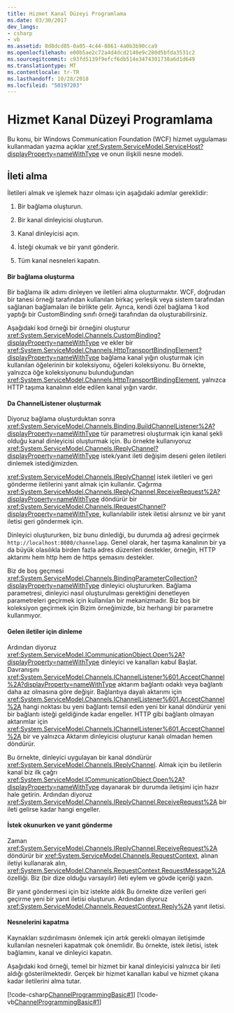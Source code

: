 ```yaml
---
title: Hizmet Kanal Düzeyi Programlama
ms.date: 03/30/2017
dev_langs:
- csharp
- vb
ms.assetid: 8d8dcd85-0a05-4c44-8861-4a0b3b90cca9
ms.openlocfilehash: e00b5ae2c72a4d4dcd2140e9c280d5bfda3531c2
ms.sourcegitcommit: c93fd5139f9efcf6db514e3474301738a6d1d649
ms.translationtype: MT
ms.contentlocale: tr-TR
ms.lasthandoff: 10/28/2018
ms.locfileid: "50197203"
---
```

# <a name="service-channel-level-programming"></a>Hizmet Kanal Düzeyi Programlama
Bu konu, bir Windows Communication Foundation (WCF) hizmet uygulaması kullanmadan yazma açıklar <xref:System.ServiceModel.ServiceHost?displayProperty=nameWithType> ve onun ilişkili nesne modeli.  
  
## <a name="receiving-messages"></a>İleti alma  
 İletileri almak ve işlemek hazır olması için aşağıdaki adımlar gereklidir:  
  
1.  Bir bağlama oluşturun.  
  
2.  Bir kanal dinleyicisi oluşturun.  
  
3.  Kanal dinleyicisi açın.  
  
4.  İsteği okumak ve bir yanıt gönderir.  
  
5.  Tüm kanal nesneleri kapatın.  
  
#### <a name="creating-a-binding"></a>Bir bağlama oluşturma  
 Bir bağlama ilk adımı dinleyen ve iletileri alma oluşturmaktır. WCF, doğrudan bir tanesi örneği tarafından kullanılan birkaç yerleşik veya sistem tarafından sağlanan bağlamaları ile birlikte gelir. Ayrıca, kendi özel bağlama 1 kod yaptığı bir CustomBinding sınıfı örneği tarafından da oluşturabilirsiniz.  
  
 Aşağıdaki kod örneği bir örneğini oluşturur <xref:System.ServiceModel.Channels.CustomBinding?displayProperty=nameWithType> ve ekler bir <xref:System.ServiceModel.Channels.HttpTransportBindingElement?displayProperty=nameWithType> bağlama kanal yığın oluşturmak için kullanılan öğelerinin bir koleksiyonu, öğeleri koleksiyonu. Bu örnekte, yalnızca öğe koleksiyonunu bulunduğundan <xref:System.ServiceModel.Channels.HttpTransportBindingElement>, yalnızca HTTP taşıma kanalının elde edilen kanal yığın vardır.  
  
#### <a name="building-a-channellistener"></a>Da ChannelListener oluşturmak  
 Diyoruz bağlama oluşturduktan sonra <xref:System.ServiceModel.Channels.Binding.BuildChannelListener%2A?displayProperty=nameWithType> tür parametresi oluşturmak için kanal şekli olduğu kanal dinleyicisi oluşturmak için. Bu örnekte kullanıyoruz <xref:System.ServiceModel.Channels.IReplyChannel?displayProperty=nameWithType> istek/yanıt ileti değişim deseni gelen iletileri dinlemek istediğimizden.  
  
 <xref:System.ServiceModel.Channels.IReplyChannel> istek iletileri ve geri gönderme iletilerini yanıt almak için kullanılır. Çağırma <xref:System.ServiceModel.Channels.IReplyChannel.ReceiveRequest%2A?displayProperty=nameWithType> döndürür bir <xref:System.ServiceModel.Channels.IRequestChannel?displayProperty=nameWithType>, kullanılabilir istek iletisi alırsınız ve bir yanıt iletisi geri göndermek için.  
  
 Dinleyici oluştururken, biz bunu dinlediği, bu durumda ağ adresi geçirmek `http://localhost:8080/channelapp`. Genel olarak, her taşıma kanalının bir ya da büyük olasılıkla birden fazla adres düzenleri destekler, örneğin, HTTP aktarımı hem http hem de https şemasını destekler.  
  
 Biz de boş geçmesi <xref:System.ServiceModel.Channels.BindingParameterCollection?displayProperty=nameWithType> dinleyici oluştururken. Bağlama parametresi, dinleyici nasıl oluşturulması gerektiğini denetleyen parametreleri geçirmek için kullanılan bir mekanizmadır. Biz boş bir koleksiyon geçirmek için Bizim örneğimizde, biz herhangi bir parametre kullanmıyor.  
  
#### <a name="listening-for-incoming-messages"></a>Gelen iletiler için dinleme  
 Ardından diyoruz <xref:System.ServiceModel.ICommunicationObject.Open%2A?displayProperty=nameWithType> dinleyici ve kanalları kabul Başlat. Davranışını <xref:System.ServiceModel.Channels.IChannelListener%601.AcceptChannel%2A?displayProperty=nameWithType> aktarım bağlantı odaklı veya bağlantı daha az olmasına göre değişir. Bağlantıya dayalı aktarımı için <xref:System.ServiceModel.Channels.IChannelListener%601.AcceptChannel%2A> hangi noktası bu yeni bağlantı temsil eden yeni bir kanal döndürür yeni bir bağlantı isteği geldiğinde kadar engeller. HTTP gibi bağlantı olmayan aktarımlar için <xref:System.ServiceModel.Channels.IChannelListener%601.AcceptChannel%2A> bir ve yalnızca Aktarım dinleyicisi oluşturur kanalı olmadan hemen döndürür.  
  
 Bu örnekte, dinleyici uygulayan bir kanal döndürür <xref:System.ServiceModel.Channels.IReplyChannel>. Almak için bu iletilerin kanal biz ilk çağrı <xref:System.ServiceModel.ICommunicationObject.Open%2A?displayProperty=nameWithType> dayanarak bir durumda iletişimi için hazır hale getirin. Ardından diyoruz <xref:System.ServiceModel.Channels.IReplyChannel.ReceiveRequest%2A> bir ileti gelirse kadar hangi engeller.  
  
#### <a name="reading-the-request-and-sending-a-reply"></a>İstek okunurken ve yanıt gönderme  
 Zaman <xref:System.ServiceModel.Channels.IReplyChannel.ReceiveRequest%2A> döndürür bir <xref:System.ServiceModel.Channels.RequestContext>, alınan iletiyi kullanarak alın, <xref:System.ServiceModel.Channels.RequestContext.RequestMessage%2A> özelliği. Biz (bir dize olduğu varsayılır) ileti eylem ve gövde içeriği yazın.  
  
 Bir yanıt göndermesi için biz istekte aldık Bu örnekte dize verileri geri geçirme yeni bir yanıt iletisi oluşturun. Ardından diyoruz <xref:System.ServiceModel.Channels.RequestContext.Reply%2A> yanıt iletisi.  
  
#### <a name="closing-objects"></a>Nesnelerini kapatma  
 Kaynakları sızdırılmasını önlemek için artık gerekli olmayan iletişimde kullanılan nesneleri kapatmak çok önemlidir. Bu örnekte, istek iletisi, istek bağlamını, kanal ve dinleyici kapatın.  
  
 Aşağıdaki kod örneği, temel bir hizmet bir kanal dinleyicisi yalnızca bir ileti aldığı gösterilmektedir. Gerçek bir hizmet kanalları kabul ve hizmet çıkana kadar iletilerini alma tutar.  
  
 [!code-csharp[ChannelProgrammingBasic#1](../../../../samples/snippets/csharp/VS_Snippets_CFX/channelprogrammingbasic/cs/serviceprogram.cs#1)]
 [!code-vb[ChannelProgrammingBasic#1](../../../../samples/snippets/visualbasic/VS_Snippets_CFX/channelprogrammingbasic/vb/serviceprogram.vb#1)]
